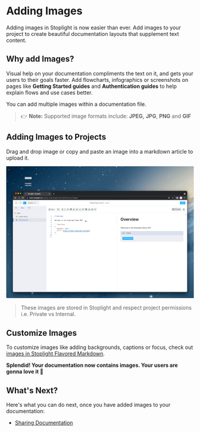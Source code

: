 # Adding Images

Adding images in Stoplight is now easier than ever. Add images to your project to create beautiful documentation layouts that supplement text content.

## Why add Images?

Visual help on your documentation compliments the text on it, and gets your users to their goals faster. Add flowcharts, infographics or screenshots on pages like **Getting Started guides** and **Authentication guides** to help explain flows and use cases better. 

You can add multiple images within a documentation file. 

<!-- theme: info -->
> 👉 **Note:** Supported  image formats include: **JPEG,** **JPG**, **PNG** and **GIF**

## Adding Images to Projects

Drag and drop image or copy and paste an image into a markdown article to upload it. 

![Add an Image](../assets/images/image-upload.gif)

> These images are stored in Stoplight and respect project permissions i.e. Private vs Internal.

## Customize Images

To customize images like adding backgrounds, captions or focus, check out [images in Stoplight Flavored Markdown](https://meta.stoplight.io/docs/studio/ZG9jOjg0-stoplight-flavored-markdown-smd).

**Splendid! Your documentation now contains images. Your users are gonna love it 👏**


## What's Next?

Here's what you can do next, once you have added images to your documentation: 

- [Sharing Documentation](../1.-quickstarts/share-documentation-quickstart.md)